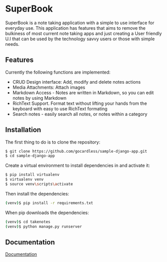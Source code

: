 # SuperBook

SuperBook is a note taking application with a simple to use interface for everyday use. This application has features that aims to remove the bulkiness of most current note taking apps and just creating a User friendly U.I that can be used by the technology savvy users or those with simple needs.


## Features

Currently the following functions are implemented:

- CRUD Design interface: Add, modify and delete notes actions
- Media Attachments: Attach images
- Markdown Access - Notes are written in Markdown, so you can edit notes by using Markdown
- RichText Support. Format text without lifting your hands from the keyboard with easy to use RichText formating
- Search notes - easily search all notes, or notes within a category




## Installation

The first thing to do is to clone the repository:

```bash
$ git clone https://github.com/gocardless/sample-django-app.git
$ cd sample-django-app
```

Create a virtual environment to install dependencies in and activate it:
```bash
$ pip install virtualenv
$ virtualenv venv
$ source venv\scripts\activate    
```
Then install the dependencies:

 ```bash
(venv)$ pip install -r requirements.txt   
```  
When pip downloads the dependencies:

 ```bash
(venv)$ cd takenotes
(venv)$ python manage.py runserver  
``` 
## Documentation

[Documentation](https://superbook.atlassian.net/l/cp/mVtms8Mn)

